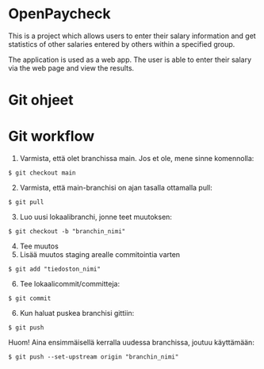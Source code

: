 # OpenPaycheck

This is a project which allows users to enter their salary information and get statistics of other salaries entered by others within a specified group.

The application is used as a web app. The user is able to enter their salary via the web page and view the results.


# Git ohjeet

# Git workflow

1. Varmista, että olet branchissa main. Jos et ole, mene sinne komennolla:
```
$ git checkout main
```
2. Varmista, että main-branchisi on ajan tasalla ottamalla pull:
```
$ git pull
```
3. Luo uusi lokaalibranchi, jonne teet muutoksen:
```
$ git checkout -b "branchin_nimi"
```
4. Tee muutos
5. Lisää muutos staging arealle commitointia varten
```
$ git add "tiedoston_nimi"
```
6. Tee lokaalicommit/committeja:
```
$ git commit
```
6. Kun haluat puskea branchisi gittiin:
```
$ git push
```
Huom! Aina ensimmäisellä kerralla uudessa branchissa, joutuu käyttämään:
```
$ git push --set-upstream origin "branchin_nimi"
```
